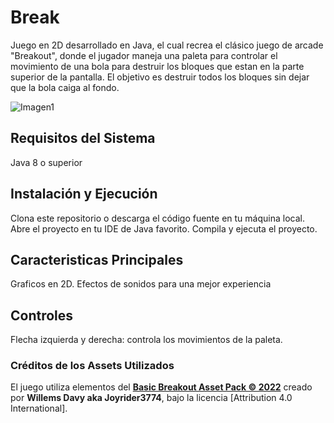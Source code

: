 # Break
Juego en 2D desarrollado en Java, el cual recrea el clásico juego de arcade "Breakout", donde el jugador
maneja una paleta para controlar el movimiento de una bola para destruir los bloques que estan en la parte
superior de la pantalla. El objetivo es destruir todos los bloques sin dejar que la bola caiga al fondo.

![Imagen1](https://github.com/prototype-MA13/java_break/assets/125085949/8047a33d-5df6-4061-aa33-0c348ff5b0ff)


## Requisitos del Sistema
Java 8 o superior

## Instalación y Ejecución
Clona este repositorio o descarga el código fuente en tu máquina local. Abre el proyecto en tu IDE de Java favorito.
Compila y ejecuta el proyecto.

## Caracteristicas Principales
Graficos en 2D.
Efectos de sonidos para una mejor experiencia

## Controles
Flecha izquierda y derecha: controla los movimientos de la paleta. 

### Créditos de los Assets Utilizados
El juego utiliza elementos del [**Basic Breakout Asset Pack © 2022**](https://joyrider3774.itch.io/basic-breakout-asset-pack) creado por **Willems Davy aka Joyrider3774**, bajo la licencia [Attribution 4.0 International].
